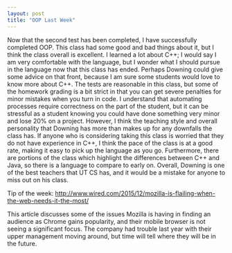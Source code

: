 ```yaml
---
layout: post
title: "OOP Last Week"
---
```

Now that the second test has been completed, I have successfully completed OOP. This class had some good and bad things about it, but I think the class overall is excellent. I learned a lot about C++; I would say I am very comfortable with the language, but I wonder what I should pursue in the language now that this class has ended. Perhaps Downing could give some advice on that front, because I am sure some students would love to know more about C++. The tests are reasonable in this class, but some of the homework grading is a bit strict in that you can get severe penalties for minor mistakes when you turn in code. I understand that automating processes require correctness on the part of the student, but it can be stressful as a student knowing you could have done something very minor and lose 20% on a project. However, I think the teaching style and overall personality that Downing has more than makes up for any downfalls the class has. If anyone who is considering taking this class is worried that they do not have experience in C++, I think the pace of the class is at a good rate, making it easy to pick up the language as you go. Furthermore, there are portions of the class which highlight the differences between C++ and Java, so there is a language to compare to early on. Overall, Downing is one of the best teachers that UT CS has, and it would be a mistake for anyone to miss out on his class.

Tip of the week: http://www.wired.com/2015/12/mozilla-is-flailing-when-the-web-needs-it-the-most/

This article discusses some of the issues Mozilla is having in finding an audience as Chrome gains popularity, and their mobile browser is not seeing a significant focus. The company had trouble last year with their upper management moving around, but time will tell where they will be in the future.
